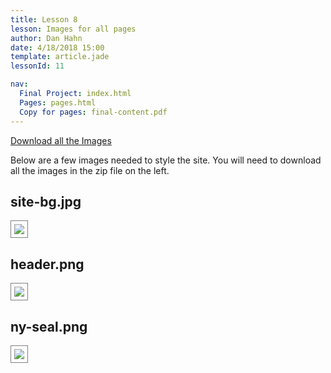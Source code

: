 ```yaml
---
title: Lesson 8
lesson: Images for all pages
author: Dan Hahn
date: 4/18/2018 15:00
template: article.jade
lessonId: 11

nav:
  Final Project: index.html
  Pages: pages.html
  Copy for pages: final-content.pdf
---
```


<a href="images.zip" class="btn">Download all the Images</a>

Below are a few images needed to style the site. You will need to download all the images in the zip file on the left.

## site-bg.jpg

![](images-final/site-bg.jpg)

## header.png

![](images-final/header.png)

## ny-seal.png

![](images-final/ny-seal.png)

<style>
img {
	border: 1px solid gray;
	padding: 5px;
}
</style>
